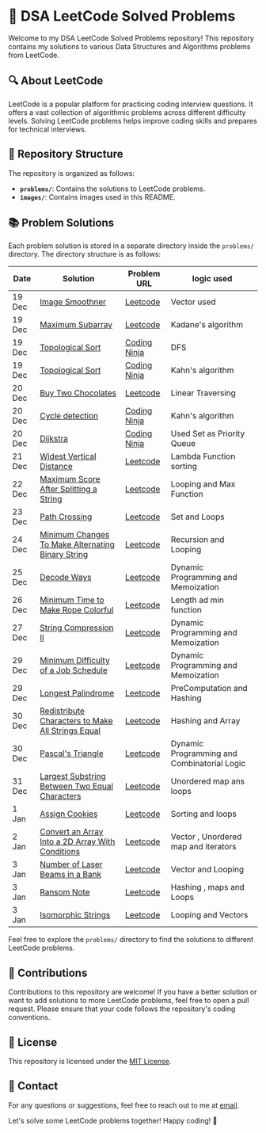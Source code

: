 # 🚀 DSA LeetCode Solved Problems

Welcome to my DSA LeetCode Solved Problems repository! This repository contains my solutions to various Data Structures and Algorithms problems from LeetCode.

## 🔍 About LeetCode

LeetCode is a popular platform for practicing coding interview questions. It offers a vast collection of algorithmic problems across different difficulty levels. Solving LeetCode problems helps improve coding skills and prepares for technical interviews.

## 📁 Repository Structure

The repository is organized as follows:

- **`problems/`**: Contains the solutions to LeetCode problems.
- **`images/`**: Contains images used in this README.

## 📚 Problem Solutions

Each problem solution is stored in a separate directory inside the `problems/` directory. The directory structure is as follows:

| Date   | Solution                                                                                                             | Problem URL                                                                                                                                                                                                                             | logic used         |
| ------ | -------------------------------------------------------------------------------------------------------------------- | --------------------------------------------------------------------------------------------------------------------------------------------------------------------------------------------------------------------------------------- | ------------------ |
| 19 Dec | [Image Smoothner](./day03/Image%20smoothner.cpp)       | [Leetcode ](https://leetcode.com/problems/image-smoother)                                                                                                                                                                               | Vector used        |
| 19 Dec | [ Maximum Subarray ](./day03/Kadane's%20algorithm.cpp) | [Leetcode ](https://leetcode.com/problems/maximum-subarray/)                                                                                                                                                                            | Kadane's algorithm |
| 19 Dec | [ Topological Sort ](./day03/Topological%20sort%20dfs.cpp)                                                         | [Coding Ninja](https://www.codingninjas.com/studio/problems/topological-sort_982938?topList=love-babbar-dsa-sheet-problems&leftPanelTab=0&utm_source=youtube&utm_medium=affiliate&utm_campaign=Lovebabbar&leftPanelTabValue=SUBMISSION) | DFS                |
| 19 Dec | [ Topological Sort ](./day03/Topological%20sort%20Kahn's%20algo.cpp)                                               | [Coding Ninja](https://www.codingninjas.com/studio/problems/topological-sort_982938?topList=love-babbar-dsa-sheet-problems&leftPanelTab=0&utm_source=youtube&utm_medium=affiliate&utm_campaign=Lovebabbar&leftPanelTabValue=SUBMISSION) | Kahn's algorithm   |
| 20 Dec | [ Buy Two Chocolates ](./day04/BuyChoco.cpp)                                                                          | [Leetcode](https://leetcode.com/problems/buy-two-chocolates/)                                                                                                                                                                           | Linear Traversing  |
| 20 Dec | [ Cycle detection ](./day04/Cycledetection.cpp)                                                                       | [Coding Ninja](https://www.codingninjas.com/studio/problems/detect-cycle-in-a-directed-graph_1062626?leftPanelTab=0&utm_source=youtube&utm_medium=affiliate&utm_campaign=Lovebabbar&leftPanelTabValue=SUBMISSION)                           | Kahn's algorithm   |
| 20 Dec | [ Dijkstra ](./day04/Dijkastra.cpp)                                                                       | [Coding Ninja](https://www.codingninjas.com/studio/problems/dijkstra-s-shortest-path_920469?leftPanelTab=0&utm_source=youtube&utm_medium=affiliate&utm_campaign=Lovebabbar&leftPanelTabValue=SUBMISSION)                           | Used Set as Priority Queue  |
| 21 Dec | [ Widest Vertical Distance ](./day05/Widestverticaldistance.cpp)                                                                          | [Leetcode](https://leetcode.com/problems/widest-vertical-area-between-two-points-containing-no-points/)      | Lambda Function sorting        
| 22 Dec | [ Maximum Score After Splitting a String ](./day06/Maximum%20Score%20After%20Splitting%20a%20String.cpp)                                                                          | [Leetcode](https://leetcode.com/problems/maximum-score-after-splitting-a-string/)      | Looping and Max Function 
| 23 Dec | [ Path Crossing ](./day07/Path%20Crossing.cpp) | [Leetcode](https://leetcode.com/problems/path-crossing/)      | Set and Loops |
| 24 Dec | [ Minimum Changes To Make Alternating Binary String ](./day08/Minimum%20Changes%20To%20Make%20Alternating%20Binary%20String.cpp)     | [Leetcode](https://leetcode.com/problems/minimum-changes-to-make-alternating-binary-string/description/) | Recursion and Looping 
| 25 Dec | [ Decode Ways ](./day09/Decode%20Ways.cpp)                                                                          | [Leetcode](https://leetcode.com/problems/decode-ways/description/)      | Dynamic Programming and Memoization  
| 26 Dec | [ Minimum Time to Make Rope Colorful ](./day010/Minimum%20Time%20to%20Make%20Rope%20Colorful.cpp)                                                                          | [Leetcode](https://leetcode.com/problems/minimum-time-to-make-rope-colorful/description/)      | Length ad min function    
| 27 Dec | [ String Compression II ](./day011/String%20Compression%20II.cpp)                                                                          | [Leetcode](https://leetcode.com/problems/string-compression-ii/description/)      | Dynamic Programming and Memoization  
| 29 Dec | [ Minimum Difficulty of a Job Schedule ](./day012/Minimum%20Difficulty%20of%20a%20Job%20Schedule.cpp)                                                                          | [Leetcode](https://leetcode.com/problems/minimum-difficulty-of-a-job-schedule/description/?envType=daily-question&envId=2023-12-29)      | Dynamic Programming and Memoization  
| 29 Dec | [ Longest Palindrome ](./day012/Longest%20Palindrome.cpp)                                                                          | [Leetcode](https://leetcode.com/problems/longest-palindrome/description/)      | PreComputation and Hashing
| 30 Dec | [ Redistribute Characters to Make All Strings Equal ](./day013/Redistribute%20Characters%20to%20Make%20All%20Strings%20Equal.cpp)                                                                          | [Leetcode](https://leetcode.com/problems/redistribute-characters-to-make-all-strings-equal/?envType=daily-question&envId=2023-12-30)      | Hashing and Array
| 30 Dec | [ Pascal's Triangle](./day013/Pascal's%20Triangle.cpp)                                                                          | [Leetcode](https://leetcode.com/problems/pascals-triangle/description/?envType=daily-question&envId=2023-12-30)      | Dynamic Programming and Combinatorial Logic
| 31 Dec | [ Largest Substring Between Two Equal Characters](./day014/Largest%20Substring%20Between%20Two%20Equal%20Characters.cpp)                                                                          | [Leetcode](https://leetcode.com/problems/largest-substring-between-two-equal-characters/)      | Unordered map ans loops
| 1 Jan | [  Assign Cookies ](./day015/assign%20cookies.cpp)                                                                          | [Leetcode](https://leetcode.com/problems/assign-cookies/description/?envType=daily-question&envId=2024-01-01)      | Sorting and loops
| 2 Jan | [   Convert an Array Into a 2D Array With Conditions ](./day016/Arrayto2darray.cpp)                                                                          | [Leetcode](https://leetcode.com/problems/convert-an-array-into-a-2d-array-with-conditions/description/)      | Vector , Unordered map and iterators
| 3 Jan | [  Number of Laser Beams in a Bank ](./day017/Number%20of%20Laser%20Beams%20in%20a%20Bank.cpp)                                                                          | [Leetcode](https://leetcode.com/problems/number-of-laser-beams-in-a-bank/description/)      | Vector and Looping
| 3 Jan | [ Ransom Note ](./day017/Ransom%20Note.cpp)                                                                          | [Leetcode](https://leetcode.com/problems/ransom-note/description/)      | Hashing , maps and  Loops 
| 3 Jan | [  Isomorphic Strings ](./day017/Isomorphic%20Strings.cpp)                                                                          | [Leetcode](https://leetcode.com/problems/isomorphic-strings/description/)      | Looping and Vectors

Feel free to explore the `problems/` directory to find the solutions to different LeetCode problems.

## 🤝 Contributions

Contributions to this repository are welcome! If you have a better solution or want to add solutions to more LeetCode problems, feel free to open a pull request. Please ensure that your code follows the repository's coding conventions.

## 📜 License

This repository is licensed under the [MIT License](LICENSE).

## 📧 Contact

For any questions or suggestions, feel free to reach out to me at [email](mailto:arorasam2109@gmail.com).

Let's solve some LeetCode problems together! Happy coding! 🎉
